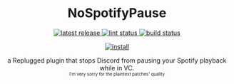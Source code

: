 <p>
  <h1 align="center">NoSpotifyPause</h1>
</p>

<p align="center">
  <a href="https://github.com/Socketlike/NoSpotifyPause/releases/latest">
    <img alt="latest release" src="https://img.shields.io/github/v/release/Socketlike/NoSpotifyPause?label=version&sort=semver">
  </a>
  <a href="https://github.com/Socketlike/NoSpotifyPause/actions/workflows/lint.yml">
    <img alt="lint status" src="https://img.shields.io/github/actions/workflow/status/Socketlike/NoSpotifyPause/lint.yml?label=lint">
  </a>
  <a href="https://github.com/Socketlike/NoSpotifyPause/actions/workflows/release.yml">
    <img alt="build status" src="https://img.shields.io/github/actions/workflow/status/Socketlike/NoSpotifyPause/release.yml?label=build">
  </a>
</p>

<p align="center">
  <a href="https://replugged.dev/install?identifier=lib.evelyn.NoSpotifyPause">
    <img alt="install" src="https://img.shields.io/github/v/release/Socketlike/NoSpotifyPause?label=Install&sort=semver&style=for-the-badge">
  </a>
</p>

<p align="center">
  a Replugged plugin that stops Discord from pausing your Spotify playback while in VC.<br>
  <sub><sup>I'm very sorry for the plaintext patches' quality</sup></sub>
</p>
